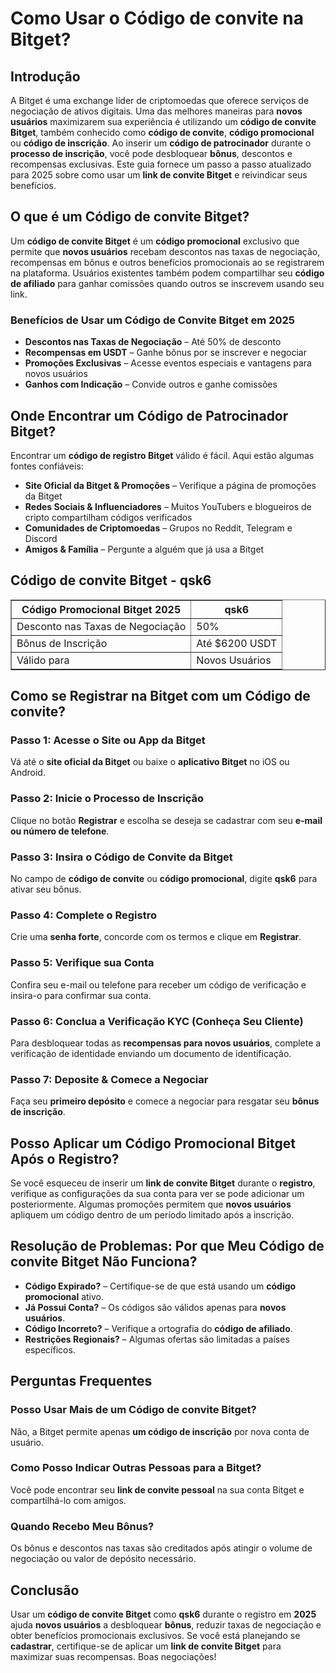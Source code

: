<h1>Como Usar o Código de convite na Bitget?</h1>
<h2>Introdução</h2>
<p>A Bitget é uma exchange líder de criptomoedas que oferece serviços de negociação de ativos digitais. Uma das melhores maneiras para <strong>novos usuários</strong> maximizarem sua experiência é utilizando um <strong>código de convite Bitget</strong>, também conhecido como <strong>código de convite</strong>, <strong>código promocional</strong> ou <strong>código de inscrição</strong>. Ao inserir um <strong>código de patrocinador</strong> durante o <strong>processo de inscrição</strong>, você pode desbloquear <strong>bônus</strong>, descontos e recompensas exclusivas. Este guia fornece um passo a passo atualizado para 2025 sobre como usar um <strong>link de convite Bitget</strong> e reivindicar seus benefícios.</p>

<h2>O que é um Código de convite Bitget?</h2>
<p>Um <strong>código de convite Bitget</strong> é um <strong>código promocional</strong> exclusivo que permite que <strong>novos usuários</strong> recebam descontos nas taxas de negociação, recompensas em bônus e outros benefícios promocionais ao se registrarem na plataforma. Usuários existentes também podem compartilhar seu <strong>código de afiliado</strong> para ganhar comissões quando outros se inscrevem usando seu link.</p>

<h3>Benefícios de Usar um Código de Convite Bitget em 2025</h3>
<ul>
    <li><strong>Descontos nas Taxas de Negociação</strong> – Até 50% de desconto</li>
    <li><strong>Recompensas em USDT</strong> – Ganhe bônus por se inscrever e negociar</li>
    <li><strong>Promoções Exclusivas</strong> – Acesse eventos especiais e vantagens para novos usuários</li>
    <li><strong>Ganhos com Indicação</strong> – Convide outros e ganhe comissões</li>
</ul>

<h2>Onde Encontrar um Código de Patrocinador Bitget?</h2>
<p>Encontrar um <strong>código de registro Bitget</strong> válido é fácil. Aqui estão algumas fontes confiáveis:</p>
<ul>
    <li><strong>Site Oficial da Bitget & Promoções</strong> – Verifique a página de promoções da Bitget</li>
    <li><strong>Redes Sociais & Influenciadores</strong> – Muitos YouTubers e blogueiros de cripto compartilham códigos verificados</li>
    <li><strong>Comunidades de Criptomoedas</strong> – Grupos no Reddit, Telegram e Discord</li>
    <li><strong>Amigos & Família</strong> – Pergunte a alguém que já usa a Bitget</li>
</ul>

<h2>Código de convite Bitget - qsk6</h2>
<table border="1">
    <tr>
        <th>Código Promocional Bitget 2025</th>
        <th>qsk6</th>
    </tr>
    <tr>
        <td>Desconto nas Taxas de Negociação</td>
        <td>50%</td>
    </tr>
    <tr>
        <td>Bônus de Inscrição</td>
        <td>Até $6200 USDT</td>
    </tr>
    <tr>
        <td>Válido para</td>
        <td>Novos Usuários</td>
    </tr>
</table>

<h2>Como se Registrar na Bitget com um Código de convite?</h2>

<h3>Passo 1: Acesse o Site ou App da Bitget</h3>
<p>Vá até o <strong>site oficial da Bitget</strong> ou baixe o <strong>aplicativo Bitget</strong> no iOS ou Android.</p>

<h3>Passo 2: Inicie o Processo de Inscrição</h3>
<p>Clique no botão <strong>Registrar</strong> e escolha se deseja se cadastrar com seu <strong>e-mail ou número de telefone</strong>.</p>

<h3>Passo 3: Insira o Código de Convite da Bitget</h3>
<p>No campo de <strong>código de convite</strong> ou <strong>código promocional</strong>, digite <strong>qsk6</strong> para ativar seu bônus.</p>

<h3>Passo 4: Complete o Registro</h3>
<p>Crie uma <strong>senha forte</strong>, concorde com os termos e clique em <strong>Registrar</strong>.</p>

<h3>Passo 5: Verifique sua Conta</h3>
<p>Confira seu e-mail ou telefone para receber um código de verificação e insira-o para confirmar sua conta.</p>

<h3>Passo 6: Conclua a Verificação KYC (Conheça Seu Cliente)</h3>
<p>Para desbloquear todas as <strong>recompensas para novos usuários</strong>, complete a verificação de identidade enviando um documento de identificação.</p>

<h3>Passo 7: Deposite & Comece a Negociar</h3>
<p>Faça seu <strong>primeiro depósito</strong> e comece a negociar para resgatar seu <strong>bônus de inscrição</strong>.</p>

<h2>Posso Aplicar um Código Promocional Bitget Após o Registro?</h2>
<p>Se você esqueceu de inserir um <strong>link de convite Bitget</strong> durante o <strong>registro</strong>, verifique as configurações da sua conta para ver se pode adicionar um posteriormente. Algumas promoções permitem que <strong>novos usuários</strong> apliquem um código dentro de um período limitado após a inscrição.</p>

<h2>Resolução de Problemas: Por que Meu Código de convite Bitget Não Funciona?</h2>
<ul>
    <li><strong>Código Expirado?</strong> – Certifique-se de que está usando um <strong>código promocional</strong> ativo.</li>
    <li><strong>Já Possui Conta?</strong> – Os códigos são válidos apenas para <strong>novos usuários</strong>.</li>
    <li><strong>Código Incorreto?</strong> – Verifique a ortografia do <strong>código de afiliado</strong>.</li>
    <li><strong>Restrições Regionais?</strong> – Algumas ofertas são limitadas a países específicos.</li>
</ul>

<h2>Perguntas Frequentes</h2>

<h3>Posso Usar Mais de um Código de convite Bitget?</h3>
<p>Não, a Bitget permite apenas <strong>um código de inscrição</strong> por nova conta de usuário.</p>

<h3>Como Posso Indicar Outras Pessoas para a Bitget?</h3>
<p>Você pode encontrar seu <strong>link de convite pessoal</strong> na sua conta Bitget e compartilhá-lo com amigos.</p>

<h3>Quando Recebo Meu Bônus?</h3>
<p>Os bônus e descontos nas taxas são creditados após atingir o volume de negociação ou valor de depósito necessário.</p>

<h2>Conclusão</h2>
<p>Usar um <strong>código de convite Bitget</strong> como <strong>qsk6</strong> durante o registro em <strong>2025</strong> ajuda <strong>novos usuários</strong> a desbloquear <strong>bônus</strong>, reduzir taxas de negociação e obter benefícios promocionais exclusivos. Se você está planejando se <strong>cadastrar</strong>, certifique-se de aplicar um <strong>link de convite Bitget</strong> para maximizar suas recompensas. Boas negociações!</p>
